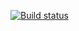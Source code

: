 [![Build status](https://ci.appveyor.com/api/projects/status/2s0h33ocbvkc712s?svg=true)](https://ci.appveyor.com/project/IAmProgrammist/aqa0-1-2-api-ci-postman)
